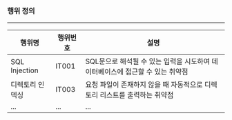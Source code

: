 ### 행위 정의
-----
|행위명|행위번호|설명| 
|---|---|---|
|SQL Injection|IT001|SQL문으로 해석될 수 있는 입력을 시도하여 데이터베이스에 접근할 수 있는 취약점|
|디렉토리 인덱싱|IT003|요청 파일이 존재하지 않을 때 자동적으로 디렉토리 리스트를 출력하는 취약점|
|...|...|...|
